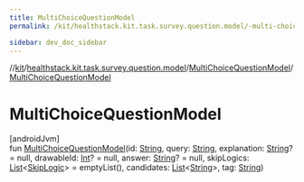 ```yaml
---
title: MultiChoiceQuestionModel
permalink: /kit/healthstack.kit.task.survey.question.model/-multi-choice-question-model/-multi-choice-question-model.html

sidebar: dev_doc_sidebar
---
```

//[kit](../../../kit.html)/[healthstack.kit.task.survey.question.model](../index.html)/[MultiChoiceQuestionModel](index.html)/[MultiChoiceQuestionModel](-multi-choice-question-model.html)



# MultiChoiceQuestionModel



[androidJvm]\
fun [MultiChoiceQuestionModel](-multi-choice-question-model.html)(id: [String](https://kotlinlang.org/api/latest/jvm/stdlib/kotlin/-string/index.html), query: [String](https://kotlinlang.org/api/latest/jvm/stdlib/kotlin/-string/index.html), explanation: [String](https://kotlinlang.org/api/latest/jvm/stdlib/kotlin/-string/index.html)? = null, drawableId: [Int](https://kotlinlang.org/api/latest/jvm/stdlib/kotlin/-int/index.html)? = null, answer: [String](https://kotlinlang.org/api/latest/jvm/stdlib/kotlin/-string/index.html)? = null, skipLogics: [List](https://kotlinlang.org/api/latest/jvm/stdlib/kotlin.collections/-list/index.html)&lt;[SkipLogic](../-skip-logic/index.html)&gt; = emptyList(), candidates: [List](https://kotlinlang.org/api/latest/jvm/stdlib/kotlin.collections/-list/index.html)&lt;[String](https://kotlinlang.org/api/latest/jvm/stdlib/kotlin/-string/index.html)&gt;, tag: [String](https://kotlinlang.org/api/latest/jvm/stdlib/kotlin/-string/index.html))




